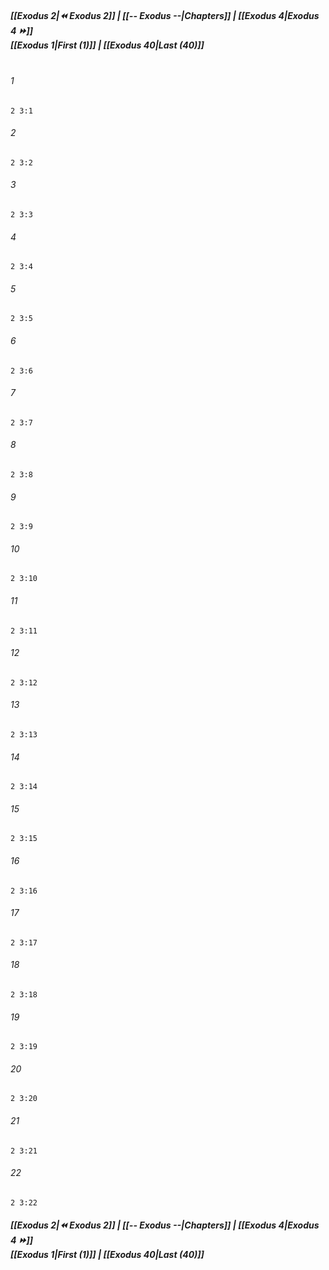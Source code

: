 
##### **[[Exodus 2|⏪ Exodus 2]] | [[-- Exodus --|Chapters]] | [[Exodus 4|Exodus 4 ⏩]]**<br>**[[Exodus 1|First (1)]] | [[Exodus 40|Last (40)]]**<br><br>

###### 1
``` verse
2 3:1
```
###### 2
``` verse
2 3:2
```
###### 3
``` verse
2 3:3
```
###### 4
``` verse
2 3:4
```
###### 5
``` verse
2 3:5
```
###### 6
``` verse
2 3:6
```
###### 7
``` verse
2 3:7
```
###### 8
``` verse
2 3:8
```
###### 9
``` verse
2 3:9
```
###### 10
``` verse
2 3:10
```
###### 11
``` verse
2 3:11
```
###### 12
``` verse
2 3:12
```
###### 13
``` verse
2 3:13
```
###### 14
``` verse
2 3:14
```
###### 15
``` verse
2 3:15
```
###### 16
``` verse
2 3:16
```
###### 17
``` verse
2 3:17
```
###### 18
``` verse
2 3:18
```
###### 19
``` verse
2 3:19
```
###### 20
``` verse
2 3:20
```
###### 21
``` verse
2 3:21
```
###### 22
``` verse
2 3:22
```

##### **[[Exodus 2|⏪ Exodus 2]] | [[-- Exodus --|Chapters]] | [[Exodus 4|Exodus 4 ⏩]]**<br>**[[Exodus 1|First (1)]] | [[Exodus 40|Last (40)]]**
